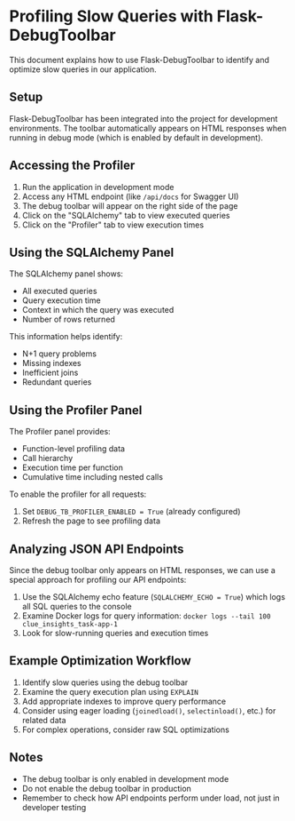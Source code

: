 # Profiling Slow Queries with Flask-DebugToolbar

This document explains how to use Flask-DebugToolbar to identify and optimize slow queries in our application.

## Setup

Flask-DebugToolbar has been integrated into the project for development environments. The toolbar automatically appears on HTML responses when running in debug mode (which is enabled by default in development).

## Accessing the Profiler

1. Run the application in development mode
2. Access any HTML endpoint (like `/api/docs` for Swagger UI)
3. The debug toolbar will appear on the right side of the page
4. Click on the "SQLAlchemy" tab to view executed queries
5. Click on the "Profiler" tab to view execution times

## Using the SQLAlchemy Panel

The SQLAlchemy panel shows:
- All executed queries
- Query execution time
- Context in which the query was executed
- Number of rows returned

This information helps identify:
- N+1 query problems
- Missing indexes
- Inefficient joins
- Redundant queries

## Using the Profiler Panel

The Profiler panel provides:
- Function-level profiling data
- Call hierarchy
- Execution time per function
- Cumulative time including nested calls

To enable the profiler for all requests:
1. Set `DEBUG_TB_PROFILER_ENABLED = True` (already configured)
2. Refresh the page to see profiling data

## Analyzing JSON API Endpoints

Since the debug toolbar only appears on HTML responses, we can use a special approach for profiling our API endpoints:

1. Use the SQLAlchemy echo feature (`SQLALCHEMY_ECHO = True`) which logs all SQL queries to the console
2. Examine Docker logs for query information: `docker logs --tail 100 clue_insights_task-app-1`
3. Look for slow-running queries and execution times

## Example Optimization Workflow

1. Identify slow queries using the debug toolbar
2. Examine the query execution plan using `EXPLAIN`
3. Add appropriate indexes to improve query performance
4. Consider using eager loading (`joinedload()`, `selectinload()`, etc.) for related data
5. For complex operations, consider raw SQL optimizations

## Notes

- The debug toolbar is only enabled in development mode
- Do not enable the debug toolbar in production
- Remember to check how API endpoints perform under load, not just in developer testing 